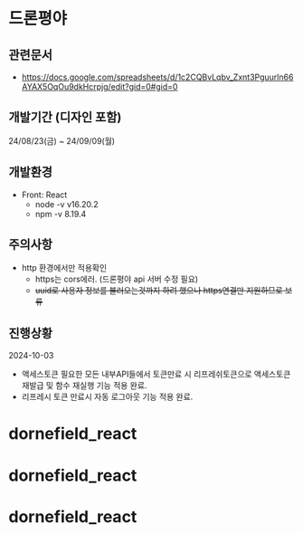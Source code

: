 # 드론평야

## 관련문서
- https://docs.google.com/spreadsheets/d/1c2CQBvLqbv_Zxnt3Pguurln66AYAX5OqOu9dkHcrpjg/edit?gid=0#gid=0

## 개발기간 (디자인 포함)
24/08/23(금) ~ 24/09/09(월)

## 개발환경
- Front: React
    - node -v v16.20.2
    - npm -v 8.19.4

## 주의사항
- http 환경에서만 적용확인
    - https는 cors에러. (드론평야 api 서버 수정 필요)
    - ~~uuid로 사용자 정보를 불러오는것까지 하려 했으나 https연결만 지원하므로 보류~~
 
## 진행상황
2024-10-03
- 액세스토큰 필요한 모든 내부API들에서 토큰만료 시 리프레쉬토큰으로 액세스토큰 재발급 및 함수 재실행 기능 적용 완료.
- 리프레시 토큰 만료시 자동 로그아웃 기능 적용 완료.


# dornefield_react
# dornefield_react
# dornefield_react
